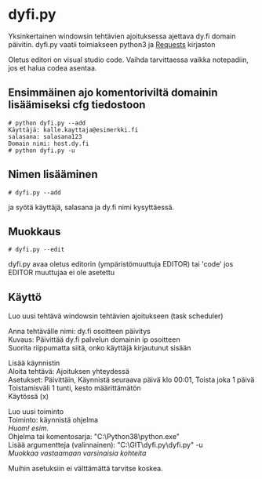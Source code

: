 # dyfi.py

Yksinkertainen windowsin tehtävien ajoituksessa ajettava dy.fi domain päivitin. dyfi.py vaatii
toimiakseen python3 ja [Requests](http://docs.python-requests.org/en/latest/)
kirjaston

Oletus editori on visual studio code. Vaihda tarvittaessa vaikka notepadiin, jos et halua codea asentaa.

## Ensimmäinen ajo komentoriviltä domainin lisäämiseksi cfg tiedostoon

    # python dyfi.py --add
    Käyttäjä: kalle.kayttaja@esimerkki.fi
    salasana: salasana123
    Domain nimi: host.dy.fi
    # python dyfi.py -u

## Nimen lisääminen

    # dyfi.py --add

ja syötä käyttäjä, salasana ja dy.fi nimi kysyttäessä.

## Muokkaus

    # dyfi.py --edit

dyfi.py avaa oletus editorin (ympäristömuuttuja EDITOR) tai 'code' jos EDITOR
muuttujaa ei ole asetettu

## Käyttö

Luo uusi tehtävä windowsin tehtävien ajoitukseen (task scheduler)

Anna tehtävälle nimi: dy.fi osoitteen päivitys  
Kuvaus: Päivittää dy.fi palvelun domainin ip osoitteen  
Suorita riippumatta siitä, onko käyttäjä kirjautunut sisään  

Lisää käynnistin  
Aloita tehtävä: Ajoituksen yhteydessä  
Asetukset: Päivittäin, Käynnistä seuraava päivä klo 00:01, Toista joka 1 päivä  
Toistamisväli 1 tunti, kesto määrittämätön  
Käytössä (x)  

Luo uusi toiminto  
Toiminto: käynnistä ohjelma  
*Huom! esim.*  
Ohjelma tai komentosarja: "C:\Python38\python.exe"  
Lisää argumentteja (valinnainen): "C:\GIT\dyfi.py\dyfi.py" -u  
*Muokkaa vastaamaan varsinaisia kohteita*  

Muihin asetuksiin ei välttämättä tarvitse koskea.

